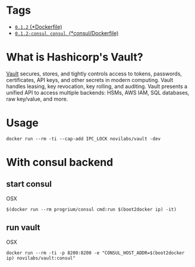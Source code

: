# Tags
- [`0.1.2` (*Dockerfile)](https://github.com/novilabs/docker-vault/blob/master/Dockerfile)
- [`0.1.2-consul`, `consul`, (*consul/Dockerfile)](https://github.com/novilabs/docker-vault/blob/master/consul/Makefile)

# What is Hashicorp's Vault?
[Vault](https://vaultproject.io/) secures, stores, and tightly controls access to tokens, passwords, 
certificates, API keys, and other secrets in modern computing. Vault handles 
leasing, key revocation, key rolling, and auditing. Vault presents a unified 
API to access multiple backends: HSMs, AWS IAM, SQL databases, raw key/value, and more.

# Usage
```
docker run --rm -ti --cap-add IPC_LOCK novilabs/vault -dev
```

# With consul backend
## start consul
OSX
```
$(docker run --rm progrium/consul cmd:run $(boot2docker ip) -it)
```

## run vault
OSX
```
docker run --rm -ti -p 8200:8200 -e "CONSUL_HOST_ADDR=$(boot2docker ip) novilabs/vault:consul"
```
